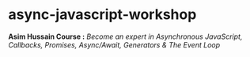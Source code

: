 # async-javascript-workshop

**Asim Hussain Course :**
*Become an expert in Asynchronous JavaScript, Callbacks, Promises, Async/Await, Generators & The Event Loop*
